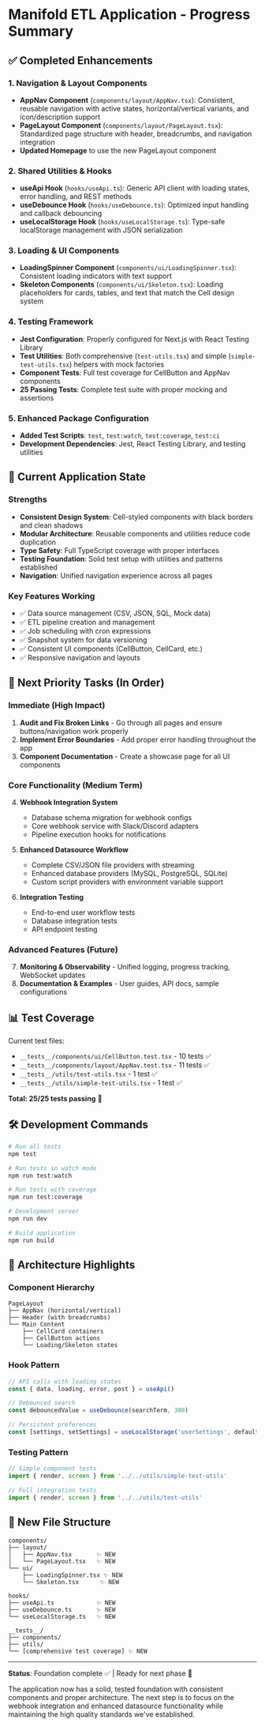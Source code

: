 # Manifold ETL Application - Progress Summary

## ✅ Completed Enhancements

### 1. Navigation & Layout Components
- **AppNav Component** (`components/layout/AppNav.tsx`): Consistent, reusable navigation with active states, horizontal/vertical variants, and icon/description support
- **PageLayout Component** (`components/layout/PageLayout.tsx`): Standardized page structure with header, breadcrumbs, and navigation integration
- **Updated Homepage** to use the new PageLayout component

### 2. Shared Utilities & Hooks
- **useApi Hook** (`hooks/useApi.ts`): Generic API client with loading states, error handling, and REST methods
- **useDebounce Hook** (`hooks/useDebounce.ts`): Optimized input handling and callback debouncing
- **useLocalStorage Hook** (`hooks/useLocalStorage.ts`): Type-safe localStorage management with JSON serialization

### 3. Loading & UI Components
- **LoadingSpinner Component** (`components/ui/LoadingSpinner.tsx`): Consistent loading indicators with text support
- **Skeleton Components** (`components/ui/Skeleton.tsx`): Loading placeholders for cards, tables, and text that match the Cell design system

### 4. Testing Framework
- **Jest Configuration**: Properly configured for Next.js with React Testing Library
- **Test Utilities**: Both comprehensive (`test-utils.tsx`) and simple (`simple-test-utils.tsx`) helpers with mock factories
- **Component Tests**: Full test coverage for CellButton and AppNav components
- **25 Passing Tests**: Complete test suite with proper mocking and assertions

### 5. Enhanced Package Configuration
- **Added Test Scripts**: `test`, `test:watch`, `test:coverage`, `test:ci`
- **Development Dependencies**: Jest, React Testing Library, and testing utilities

## 🎯 Current Application State

### Strengths
- **Consistent Design System**: Cell-styled components with black borders and clean shadows
- **Modular Architecture**: Reusable components and utilities reduce code duplication
- **Type Safety**: Full TypeScript coverage with proper interfaces
- **Testing Foundation**: Solid test setup with utilities and patterns established
- **Navigation**: Unified navigation experience across all pages

### Key Features Working
- ✅ Data source management (CSV, JSON, SQL, Mock data)
- ✅ ETL pipeline creation and management
- ✅ Job scheduling with cron expressions
- ✅ Snapshot system for data versioning
- ✅ Consistent UI components (CellButton, CellCard, etc.)
- ✅ Responsive navigation and layouts

## 🚀 Next Priority Tasks (In Order)

### Immediate (High Impact)
1. **Audit and Fix Broken Links** - Go through all pages and ensure buttons/navigation work properly
2. **Implement Error Boundaries** - Add proper error handling throughout the app
3. **Component Documentation** - Create a showcase page for all UI components

### Core Functionality (Medium Term)
4. **Webhook Integration System**
   - Database schema migration for webhook configs
   - Core webhook service with Slack/Discord adapters
   - Pipeline execution hooks for notifications

5. **Enhanced Datasource Workflow**
   - Complete CSV/JSON file providers with streaming
   - Enhanced database providers (MySQL, PostgreSQL, SQLite)
   - Custom script providers with environment variable support

6. **Integration Testing**
   - End-to-end user workflow tests
   - Database integration tests
   - API endpoint testing

### Advanced Features (Future)
7. **Monitoring & Observability** - Unified logging, progress tracking, WebSocket updates
8. **Documentation & Examples** - User guides, API docs, sample configurations

## 📊 Test Coverage

Current test files:
- `__tests__/components/ui/CellButton.test.tsx` - 10 tests ✅
- `__tests__/components/layout/AppNav.test.tsx` - 11 tests ✅
- `__tests__/utils/test-utils.tsx` - 1 test ✅
- `__tests__/utils/simple-test-utils.tsx` - 1 test ✅

**Total: 25/25 tests passing** 🎉

## 🛠️ Development Commands

```bash
# Run all tests
npm test

# Run tests in watch mode
npm run test:watch

# Run tests with coverage
npm run test:coverage

# Development server
npm run dev

# Build application
npm run build
```

## 🎨 Architecture Highlights

### Component Hierarchy
```
PageLayout
├── AppNav (horizontal/vertical)
├── Header (with breadcrumbs)
└── Main Content
    ├── CellCard containers
    ├── CellButton actions
    └── Loading/Skeleton states
```

### Hook Pattern
```typescript
// API calls with loading states
const { data, loading, error, post } = useApi()

// Debounced search
const debouncedValue = useDebounce(searchTerm, 300)

// Persistent preferences
const [settings, setSettings] = useLocalStorage('userSettings', defaults)
```

### Testing Pattern
```typescript
// Simple component tests
import { render, screen } from '../../utils/simple-test-utils'

// Full integration tests
import { render, screen } from '../../utils/test-utils'
```

## 📁 New File Structure

```
components/
├── layout/
│   ├── AppNav.tsx       ✨ NEW
│   └── PageLayout.tsx   ✨ NEW
└── ui/
    ├── LoadingSpinner.tsx ✨ NEW
    └── Skeleton.tsx      ✨ NEW

hooks/
├── useApi.ts            ✨ NEW
├── useDebounce.ts       ✨ NEW
└── useLocalStorage.ts   ✨ NEW

__tests__/
├── components/
├── utils/
└── [comprehensive test coverage] ✨ NEW
```

---

**Status**: Foundation complete ✅ | Ready for next phase 🚀

The application now has a solid, tested foundation with consistent components and proper architecture. The next step is to focus on the webhook integration and enhanced datasource functionality while maintaining the high quality standards we've established.